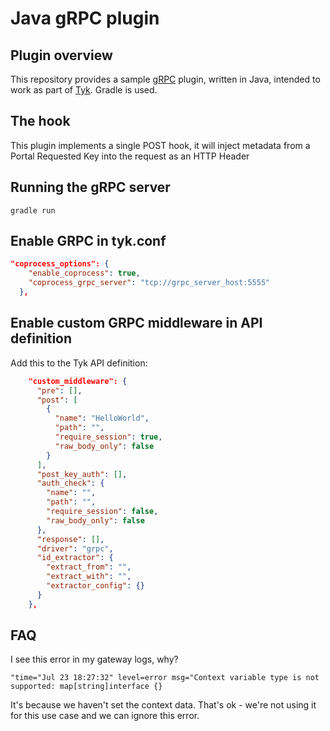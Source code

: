 Java gRPC plugin
==

## Plugin overview

This repository provides a sample [gRPC](http://www.grpc.io/) plugin, written in Java, intended to work as part of [Tyk](https://tyk.io/). Gradle is used.

## The hook

This plugin implements a single POST hook, it will inject metadata from a Portal Requested Key into the request as an HTTP Header

## Running the gRPC server

	gradle run


## Enable GRPC in tyk.conf
```json
"coprocess_options": {
    "enable_coprocess": true,
    "coprocess_grpc_server": "tcp://grpc_server_host:5555"
  },
```


## Enable custom GRPC middleware in API definition
Add this to the Tyk API definition:

```json
    "custom_middleware": {
      "pre": [],
      "post": [
        {
          "name": "HelloWorld",
          "path": "",
          "require_session": true,
          "raw_body_only": false
        }
      ],
      "post_key_auth": [],
      "auth_check": {
        "name": "",
        "path": "",
        "require_session": false,
        "raw_body_only": false
      },
      "response": [],
      "driver": "grpc",
      "id_extractor": {
        "extract_from": "",
        "extract_with": "",
        "extractor_config": {}
      }
    },
```

## FAQ

I see this error in my gateway logs, why?

```
"time="Jul 23 18:27:32" level=error msg="Context variable type is not supported: map[string]interface {}
```

It's because we haven't set the context data.  That's ok - we're not using it for this use case and we can ignore this error.
